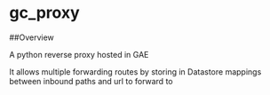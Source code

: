 # gc_proxy

##Overview

A python reverse proxy hosted in GAE

It allows multiple forwarding routes by storing in Datastore mappings between inbound paths and url to forward to



